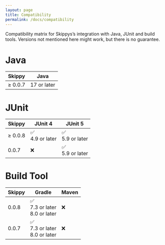 ```yaml
---
layout: page
title: Compatibility
permalink: /docs/compatibility
---
```


Compatibility matrix for Skippys’s integration with Java, JUnit and build tools. Versions not mentioned here might
work, but there is no guarantee.

# Java

| Skippy  | Java              |
|---------|-------------------|
| ≥ 0.0.7 | 17 or later  |


# JUnit

| Skippy  | JUnit 4             | JUnit 5            |
|---------|---------------------|--------------------|
| ≥ 0.0.8 | ✅<br/> 4.9 or later | ✅<br/>5.9 or later |
| 0.0.7   | ❌                   | ✅<br/>5.9 or later |

# Build Tool

| Skippy | Gradle                                 | Maven |
|--------|----------------------------------------|-------|
| 0.0.8  | ✅<br/> 7.3 or later<br/> 8.0 or later | ❌    |
| 0.0.7  | ✅<br/> 7.3 or later<br/> 8.0 or later | ❌    |